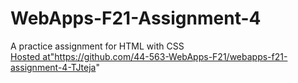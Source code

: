# WebApps-F21-Assignment-4
A practice assignment for HTML with CSS<br>
<a href=https://github.com/44-563-WebApps-F21/webapps-f21-assignment-4-TJteja> Hosted at"https://github.com/44-563-WebApps-F21/webapps-f21-assignment-4-TJteja" </a>

